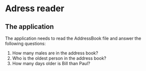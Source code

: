 # Adress reader

## The application

The application needs to read the AddressBook file and answer the following questions:

1. How many males are in the address book?
2. Who is the oldest person in the address book?
3. How many days older is Bill than Paul?